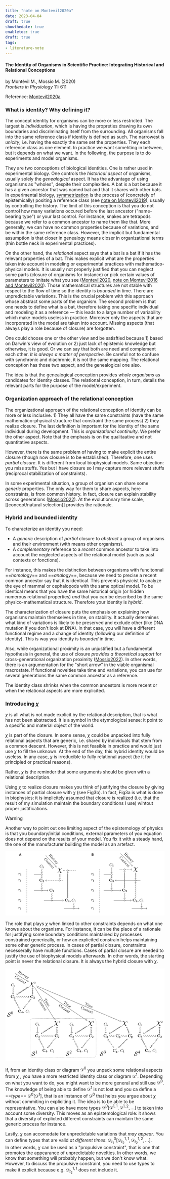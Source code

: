 ```yaml
---
title: "note on Montevil2020a"
date: 2023-04-04
draft: true
showthedate: true
enabletoc: true
draft: true
tags:
- literature-note
---
```


#### **The Identity of Organisms in Scientific Practice: Integrating Historical and Relational Conceptions**     
by Montévil M., Mossio M. (2020)         
*Frontiers in Physiology* 11: 611       

Reference: [Montevil2020a](reference/Montevil2020a.md)


### What is identity? Why defining it?

The concept identity for organisms can be more or less restricted. The largest is *individuation*, which is having the propreties drawing its own boundaries and discriminating itself from the surrounding.  All organisms fall into the same reference class if identity is defined as such. The narrowest is *unicity*, i.e. having the exactly the same set the properties. They each reference class as one element. In practice we want somehting in between, but it depends on what we want. In the following, the purpose is to do experiments and model organisms.

They are two conceptions of biological identities. One is rather used in experimental biology. One controls the *historical aspect* of organisms, usually solely the *genealogical* aspect. It has the advantage of using organisms as "wholes", despite their complexities. A bat is a bat because it has a given ancestor that was named bat and that it shares with other bats. In experimental biology, [symmetrization](concept/symmetrization.md) is the process of (concretely of epistemically) positing a reference class (see [note on Montevil2019](note/note%20on%20Montevil2019.md)), usually by controlling the history. The limit of this conception is that you do not control how many variations occured before the last ancestor ("name-bearing type") or your last control. For instance, snakes are tetrapods because we refer to a common ancestor to name them like that. More generally, we can have no common properties because of variations, and be within the same reference class. However, the implicit but fundamental assumption is that closer in genealogy means closer in organizational terms (thin bottle neck in experimental practices).

On the other hand, the *relational* aspect says that a bat is a bat if it has the relevant properties of a bat. This makes explicit what are the properties taken into account in modeling or experimental practices with mathematico-physical models. It is usually not properly justified that you can neglect some parts (closure of organisms for instance) or pick certain values of parameters to imitate what you see ([Montevil2020](reference/Montevil2020.md), [note on Montevil2016 and Montevil2020](note/note%20on%20Montevil2016%20and%20Montevil2020.md)). Those mathematical structures are not stable with respect to the flow of time so the identity is *bounded* in time. There are unpredictable variations. This is the crucial problem with this approach whose abstract some parts of the organism. The second problem is that one needs to define what is a bat, therefore taking one specific individual and modeling it as a reference — this leads to a large number of variability which make models useless in practice. Moreover only the aspects that are incorporated in the model are taken into account. Missing aspects (that always play a role because of closure) are forgotten. 

One could choose one or the other view and be satisftied because 1) based on Darwin's view of evolution or 2) just lack of epistemic knowledge but otherwise, it is good. Or we can say that both are need and complement each other. *It is always a matter of perspective.* Be careful not to confuse with synchronic and diachronic, it is not the same mapping. The relational conception has those two aspect, and the genealogical one also. 

The idea is that the genealogical conception provides *whole organisms* as candidates for identity classes. The relational conception, in turn, details the relevant parts for the purpose of the model/experiment.

### Organization approach of the relational conception

The organizational approach of the relational conception of identity can be more or less inclusive. 1) They all have the same constraints (have the same mathematico-physical structure that constraint the same process) 2) they realize closure. The last definition is important for the identity of the same individual during development. This is *organizational continuity*. We prefer the other aspect. Note that the emphasis is on the qualitaative and not quantitative aspects.

However, there is the same problem of having to make explicit the entire closure (though now closure is to be established). Therefore, one uses *partial closure*. It is different from local biophysical models. Same objection: you miss stuffs. Yes but I have closure so I may capture more relevant stuffs (reciprocal stabilization of constraints). 

In some experimental situation, a group of organism can share some *generic* properties. The only way for them to share aspects, here constraints, is from common history. In fact, closure can explain stability across generations ([Mossio2022](reference/Mossio2022.md)). At the evolutionnary time scale, [[concept/natural selection]] provides the rationale. 

### Hybrid and bounded identity

To characterize an identity you need:

- A *generic* description of *partial* closure to *abstract* a group of organisms and their environment (with means other organisms).
- A *complementary* reference to a *recent* common ancestor to take into account the neglected aspects of the relational model (such as past contexts or fonctions). 

For instance, this makes the distinction between organisms with funcitonnal ==*homology*== and ==*analogy*==, because we need to precise a recent common ancestor say that it is identical. This prevents physicist to analyze the eye of mammal or cephalopods with the same optical model. To be identical means that you have the same historical origin (or hidden numerous relational properties) *and* that you can be described by the same physico-mathematical structure. Therefore your identity is *hybrid*.

The characterization of closure puts the emphasis on explaining how organisms maintain themselves in time, on stability. It actually determines what kind of variations is likely to be preserved and exclude other (like DNA mutation if you don't look at DNA). In that case, you will have a different functional regime and a change of identity (following our definition of identity). This is way you identity is *bounded* in time. 

Also, while organizational proximity is an unjustified but a fundamental hypothesis in general, the use of closure *provides a theoretical support* for cross-generational organization proximity ([Mossio2022](reference/Mossio2022.md)). In other words, there is an argumentation for the "short arrow" in the viable organismal macrostate. If functional novelties take time and variations, you can use for several generations the same common ancestor as a reference. 

The identity class shrinks when the common ancestors is more recent or when the relational aspects are more explicited. 

### Introducing $\chi$

$\chi$ is all what is not made explicit by the relational description, that is what has not been abstracted. It is a symbol in the etymological sense: it point to a specific and material object of the world. 

$\chi$ is part of the closure. In some sense, $\chi$  could be unpacked into fully relational aspects that are generic, i.e. shared by individuals that stem from a common descent. However, this is not feasible in practice and would just use $\chi$ to fill the unknown. At the end of the day, this hybrid identity would be useless. In any case, $\chi$ is irreducible to fully relational aspect (be it for principled or practical reasons).

Rather, $\chi$  is the reminder that some arguments should be given with a relational description. 

Using $\chi$  to realize closure makes you think of justifying the closure by giving instances of partial closure with $\chi$ (see Fig3b). In fact, Fig3a is what is done in biophysics: it is implicitely assumed that closure is realized (i.e. that the result of my simulation maintain the boundary conditions I use) wihtout proper justifications. 


>[!warning]
>
>Another way to point out one limiting aspect of the epistemology of physics is that you boundary/initial conditions, external parameters of you equation does not depend on the results of your model. You fix it with a steady hand, the one of the manufacturer building the model as an artefact. 


![](images/Pasted%20image%2020230404124000.png)

The role that plays $\chi$  when linked to other constraints depends on what one knows about the organisms. For instance, it can be the place of a rationale for justifying some boundary conditions maintained by processes constrained generically, or how an explicited constrain helps maintaining some other generic process. In cases of partial closure, constraints necesserally have multiple functions. Cases of partial closure are needed to justify the use of biophysical models afterwards. In other words, the starting point is never the relational closure. It is always the hybrid closure with $\chi$.

![](images/Pasted%20image%2020230405123654.png)

If, from an identity class or diagram $\mathcal{D}^0$ you unpack some relational aspects from $\chi$ , you have a more restricted identity class or diagram $\mathcal{D}^1$. Depending on what you want to do, you might want to be more general and still use  $\mathcal{D}^0$. The knowledge of being able to define $\mathcal{D}^1$ is not lost and you ca define a ==*type*== $\mathcal{D}^0[\mathcal{D}^1]$, that is an instance of $\mathcal{D}^0$ that helps you argue about $\chi$  without commiting in expliciting it. The idea is to be able to be representative. You can also have more types  $\mathcal{D}^0[\mathcal{D}^{1,1},\mathcal{D}^{1,2},...]$ to taken into account some diversity. This moves as an epistemological role: it shows that a diversity of explicted different constraints can maintain the same generic process for instance.

Lastly, $\chi$ can accomodate for unpredictable variations that *may appear*. You can define types that are valid *at different times*: $\mathcal{D}_{t_1}^{0}[\mathcal{D}^{1,1}_{t_2},\mathcal{D}^{1,2}_{t_2},...]$.  
In other words, $\chi$ can be used as a "propulsive constraint", that is one that promotes the appearance of unpredictable novelties. In other words, we know that something will probably happen, but we don't know what.  However, to discuss the propulsive constraint, you need to use types to make it explicit because e.g. $\mathcal{D}^{1,1}_{t_2}$  does not include it.

